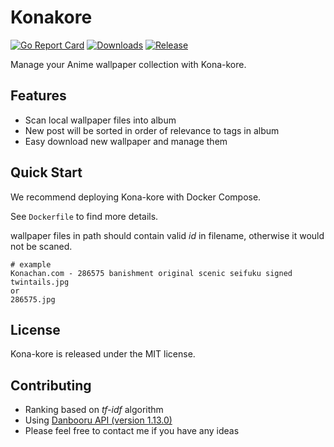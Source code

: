 # Konakore

[![Go Report Card](https://goreportcard.com/badge/github.com/CheerChen/konakore)](https://goreportcard.com/report/github.com/CheerChen/konakore)
[![Downloads](https://img.shields.io/github/downloads/CheerChen/konakore/total.svg)](https://github.com/CheerChen/konakore/releases)
[![Release](https://img.shields.io/github/release/CheerChen/konakore.svg?label=Release)](https://github.com/CheerChen/konakore/releases)

Manage your Anime wallpaper collection with Kona-kore.

## Features

- Scan local wallpaper files into album
- New post will be sorted in order of relevance to tags in album
- Easy download new wallpaper and manage them

## Quick Start

We recommend deploying Kona-kore with Docker Compose.

See `Dockerfile` to find more details.

wallpaper files in path should contain valid *id* in filename, otherwise it would not be scaned.

```shell
# example
Konachan.com - 286575 banishment original scenic seifuku signed twintails.jpg
or
286575.jpg
```

## License

Kona-kore is released under the MIT license.

## Contributing

- Ranking based on *tf-idf* algorithm
- Using [Danbooru API (version 1.13.0)](https://konachan.com/help/api)
- Please feel free to contact me if you have any ideas
